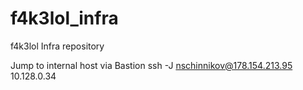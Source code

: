 # f4k3lol_infra
f4k3lol Infra repository

Jump to internal host via Bastion
ssh -J nschinnikov@178.154.213.95 10.128.0.34
